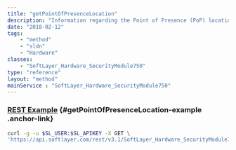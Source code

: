 ```yaml
---
title: "getPointOfPresenceLocation"
description: "Information regarding the Point of Presence (PoP) location in which a piece of hardware resides."
date: "2018-02-12"
tags:
    - "method"
    - "sldn"
    - "Hardware"
classes:
    - "SoftLayer_Hardware_SecurityModule750"
type: "reference"
layout: "method"
mainService : "SoftLayer_Hardware_SecurityModule750"
---
```


### [REST Example](#getPointOfPresenceLocation-example) <a href="/article/rest/"><i class="fas fa-question"></i></a> {#getPointOfPresenceLocation-example .anchor-link} 
```bash
curl -g -u $SL_USER:$SL_APIKEY -X GET \
'https://api.softlayer.com/rest/v3.1/SoftLayer_Hardware_SecurityModule750/{SoftLayer_Hardware_SecurityModule750ID}/getPointOfPresenceLocation'
```
